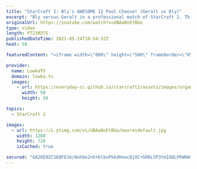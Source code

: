 ```yaml
---
title: "StarCraft 2: Bly's AWESOME 12 Pool Cheese! (Geralt vs Bly)"
excerpt: "Bly versus Geralt in a professional match of StarCraft 2. This is a super scrappy game of Zerg versus Protoss where both players lose a lot of workers.  Bly's YouTube channel: https://www.youtube.com/channel/UCK5SPkqU-7KicZFQUXipGgg  Support my work on Patreon: http://www.patreon.com/lowkotv Become a"
originalUrl: https://youtube.com/watch?v=UBAaBnEtBGo
type: video
length: PT21M37S
publishedDateTime: 2021-05-24T10:54:32Z
heat: 50

featuredContent: "<iframe width=\"800\" height=\"500\" frameborder=\"0\" src=\"https://www.youtube.com/embed/UBAaBnEtBGo\" allow=\"accelerometer; autoplay; encrypted-media; gyroscope; picture-in-picture\" allowfullscreen></iframe>"

provider:
  name: LowkoTV
  domain: lowko.tv
  images:
    - url: https://everyday-cc.github.io/starcraft2/assets/images/organizations/lowko.tv-50x50.jpg
      width: 50
      height: 50

topics:
  - StarCraft 2

images:
  - url: https://i.ytimg.com/vi/UBAaBnEtBGo/maxresdefault.jpg
    width: 1280
    height: 720
    isCached: true

secured: "GA26E8ZCS6QFDJm/0ohbe2nh+blbuPkkdHnwcBjOC+SR6LSP3tmIGQLPKW6WfoNxSQNrDLm7M7O0ScrIiog/9ZEaPClCXZmrDjPg4F4hr2i5QuhTXGal+u7J7k5hGEF8G9xw8PZNo1fHXbJT/d9cN2Zu7dcQnYqsoFuNGNh/M31a7qyBmOrCIU4QeIHXUA1iPYEtluKOlg8sWudezRUrbqABlyGeIp+Wrdhx+XjpP16DikSe51j9YfJuld0R+KJ1SKabLvyK5h9iEHPERi+/XdG0nRuDXYH5/Crw4hRIwN89jf92V/I6lHqneWv/+8oEkWlLhxQFN4AY0Dg5U3K3+762aF2KNk0syCCbhyMBXu52YmS3yqKrO2mgaFJ5UdnVldz+3D5JAM/nW2qaJ9bGGe4iqR/lEN8AqOquPnB7VjM=;fU3LOXk0utc+wiN2bc308w=="
---
```


